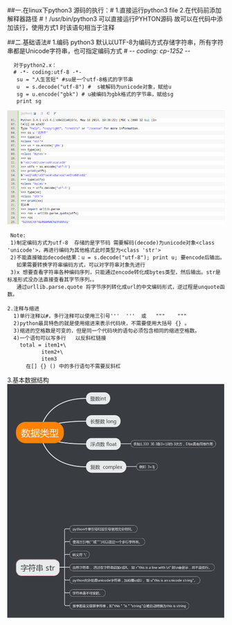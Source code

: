 ##一.在linux下python3 源码的执行：#
    1.直接运行python3 file 
    2.在代码前添加解释器路径 #！/usr/bin/python3   可以直接运行PYHTON源码
    故可以在代码中添加该行，使用方式1 时该语句相当于注释
   
   
##二.基础语法#
    1.编码
      python3 默认以UTF-8为编码方式存储字符串，所有字符串都是Unicode字符串，也可指定编码方式
      # -*- coding: cp-1252 -*-
   
      对于python2.x：
      # -*- coding:utf-8 -*-
       su = "人生苦短" #su是一个utf-8格式的字节串
       u  = s.decode("utf-8") #  s被解码为unicode对象，赋给u
       sg = u.encode("gbk") # u被编码为gbk格式的字节串，赋给sg
       print sg
 ![image](https://github.com/kobeHub/Hello-world/blob/master/2018-01-31%2015-51-56%E5%B1%8F%E5%B9%95%E6%88%AA%E5%9B%BE.png)
 
     Note: 
     1)制定编码方式为utf-8  存储的是字节码 需要解码(decode)为unicode对象<class 'unicode'>，再进行编码为其他格式此时类型为<class 'str'>
     2)不能直接输出decode结果：u = s.decode("utf-8"); print u; 要encode后输出。
       如果需要转换字符串编码方式，可以对字符串对象先进行
     3)x 想要查看字符串各种编码序列，只能通过encode转化成bytes类型，然后输出。str是标准形式没办法直接查看其字节序列。。
       通过urllib.parse.quote 将字节序列转化成url的中文编码形式，逆过程是unquote函数。

    2.注释与缩进
      1)单行注释以#，多行注释可以使用三引号'''  '''  或   """    """
	  2)python最具特色的就是使用缩进来表示代码块，不需要使用大括号 {} 。
      3)缩进的空格数是可变的，但是同一个代码块的语句必须包含相同的缩进空格数。
	  4)一个语句可以写多行   以反斜杠链接
		total = item1+\
		       item2+\
		       item3
          在[] {} () 中的多行语句不需要反斜杠
     
   3.基本数据结构
![image](https://github.com/kobeHub/Hello-world/blob/master/pyData.png)
    
